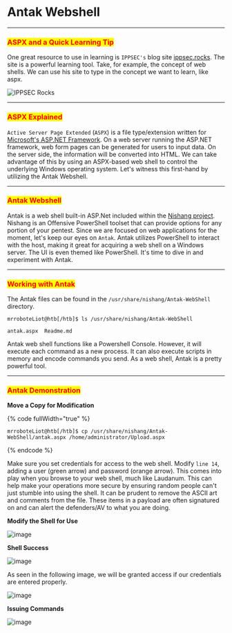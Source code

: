 # Antak Webshell

***

### <mark style="color:red;">ASPX and a Quick Learning Tip</mark>

One great resource to use in learning is `IPPSEC's` blog site [ippsec.rocks](https://ippsec.rocks/?). The site is a powerful learning tool. Take, for example, the concept of web shells. We can use his site to type in the concept we want to learn, like aspx.

![IPPSEC Rocks](https://academy.hackthebox.com/storage/modules/115/ippsecrocks.png)

***

### <mark style="color:red;">ASPX Explained</mark>

`Active Server Page Extended` (`ASPX`) is a file type/extension written for [Microsoft's ASP.NET Framework](https://docs.microsoft.com/en-us/aspnet/overview). On a web server running the ASP.NET framework, web form pages can be generated for users to input data. On the server side, the information will be converted into HTML. We can take advantage of this by using an ASPX-based web shell to control the underlying Windows operating system. Let's witness this first-hand by utilizing the Antak Webshell.

***

### <mark style="color:red;">Antak Webshell</mark>

Antak is a web shell built-in ASP.Net included within the [Nishang project](https://github.com/samratashok/nishang). Nishang is an Offensive PowerShell toolset that can provide options for any portion of your pentest. Since we are focused on web applications for the moment, let's keep our eyes on `Antak`. Antak utilizes PowerShell to interact with the host, making it great for acquiring a web shell on a Windows server. The UI is even themed like PowerShell. It's time to dive in and experiment with Antak.

***

### <mark style="color:red;">Working with Antak</mark>

The Antak files can be found in the `/usr/share/nishang/Antak-WebShell` directory.

```shell-session
mrroboteLiot@htb[/htb]$ ls /usr/share/nishang/Antak-WebShell

antak.aspx  Readme.md
```

Antak web shell functions like a Powershell Console. However, it will execute each command as a new process. It can also execute scripts in memory and encode commands you send. As a web shell, Antak is a pretty powerful tool.

***

### <mark style="color:red;">Antak Demonstration</mark>

**Move a Copy for Modification**

{% code fullWidth="true" %}
```shell-session
mrroboteLiot@htb[/htb]$ cp /usr/share/nishang/Antak-WebShell/antak.aspx /home/administrator/Upload.aspx
```
{% endcode %}

Make sure you set credentials for access to the web shell. Modify `line 14`, adding a user (green arrow) and password (orange arrow). This comes into play when you browse to your web shell, much like Laudanum. This can help make your operations more secure by ensuring random people can't just stumble into using the shell. It can be prudent to remove the ASCII art and comments from the file. These items in a payload are often signatured on and can alert the defenders/AV to what you are doing.

**Modify the Shell for Use**

![image](https://academy.hackthebox.com/storage/modules/115/antak-changes.png)

**Shell Success**

![image](https://academy.hackthebox.com/storage/modules/115/antak-creds-prompt.png)

As seen in the following image, we will be granted access if our credentials are entered properly.

![image](https://academy.hackthebox.com/storage/modules/115/antak-success.png)

**Issuing Commands**

![image](https://academy.hackthebox.com/storage/modules/115/antak-commands.png)
